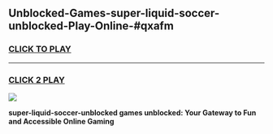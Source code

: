 
## Unblocked-Games-super-liquid-soccer-unblocked-Play-Online-#qxafm
<h3>
<a href="https://premium.freeplayer.one?title=super-liquid-soccer-unblocked&ref=27F">CLICK TO PLAY</a></h3>
<hr>

<h3>
<a href="https://premium.freeplayer.one?title=super-liquid-soccer-unblocked&ref=27F">CLICK 2 PLAY</a>
  
</h3>

<a href="https://premium.freeplayer.one?title=super-liquid-soccer-unblocked&ref=27F"><img src="https://clearcache.store/games.png"></a>


**super-liquid-soccer-unblocked games unblocked: Your Gateway to Fun and Accessible Online Gaming**
